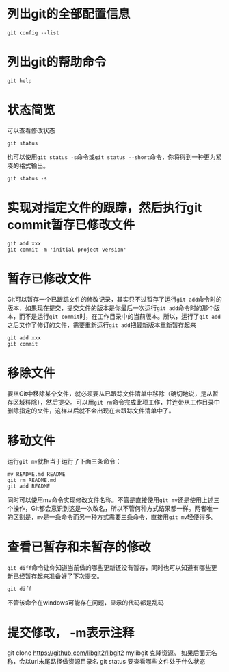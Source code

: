 # 列出git的全部配置信息
```
git config --list
```
		
# 列出git的帮助命令
```
git help
```

# 状态简览
可以查看修改状态
```
git status
```
也可以使用`git status -s`命令或`git status --short`命令，你将得到一种更为紧凑的格式输出。
```
git status -s
``` 

# 实现对指定文件的跟踪，然后执行git commit暂存已修改文件
```
git add xxx
git commit -m 'initial project version'
```

# 暂存已修改文件
Git可以暂存一个已跟踪文件的修改记录，其实只不过暂存了运行`git add`命令时的版本，如果现在提交，提交文件的版本是你最后一次运行`git add`命令时的那个版本，而不是运行`git commit`时，在工作目录中的当前版本。所以，运行了`git add`之后又作了修订的文件，需要重新运行`git add`把最新版本重新暂存起来
```
git add xxx
git commit
```

# 移除文件
要从Git中移除某个文件，就必须要从已跟踪文件清单中移除（确切地说，是从暂存区域移除），然后提交。可以用`git rm`命令完成此项工作，并连带从工作目录中删除指定的文件，这样以后就不会出现在未跟踪文件清单中了。

# 移动文件
运行`git mv`就相当于运行了下面三条命令：
```
mv README.md README
git rm README.md
git add README
```
同时可以使用mv命令实现修改文件名称。不管是直接使用`git mv`还是使用上述三个操作，Git都会意识到这是一次改名，所以不管何种方式结果都一样。两者唯一的区别是，`mv`是一条命令而另一种方式需要三条命令，直接用`git mv`轻便得多。

# 查看已暂存和未暂存的修改
`git diff`命令让你知道当前做的哪些更新还没有暂存，同时也可以知道有哪些更新已经暂存起来准备好了下次提交。
```
git diff
```
不管该命令在windows可能存在问题，显示的代码都是乱码

# 提交修改， -m表示注释
git clone https://github.com/libgit2/libgit2 mylibgit
克隆资源。 如果后面无名称，会以url末尾路径做资源目录名
git status 			要查看哪些文件处于什么状态